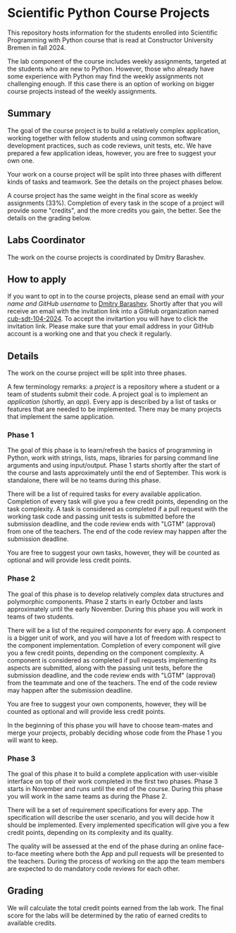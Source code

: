 # Scientific Python Course Projects

This repository hosts information for the students enrolled into Scientific Programming with Python course that is read at Constructor University Bremen in fall 2024. 

The lab component of the course includes weekly assignments, targeted at the students who are new to Python. However, those who already have some experience with Python may find the weekly assignments 
not challenging enough. If this case there is an option of working on bigger course projects instead of the weekly assignments. 

## Summary

The goal of the course project is to build a relatively complex application, working together with fellow students and using common software development practices, such as code reviews, unit tests, etc. 
We have prepared a few application ideas, however, you are free to suggest your own one.

Your work on a course project will be split into three phases with different kinds of tasks and teamwork. See the details on the project phases below.

A course project has the same weight in the final score as weekly assignments (33%). Completion of every task in the scope of a project will provide some "credits", and the more credits you gain, the better. See the details on the grading below.

## Labs Coordinator

The work on the course projects is coordinated by Dmitry Barashev.

## How to apply

If you want to opt in to the course projects, please send an email *with your name and GitHub username* to [Dmitry Barashev](mailto:dmitry.barashev+cub@jetbrains.com). Shortly after that you will receive an email with the invitation link into a GitHub organization named [cub-sdt-104-2024](https://github.com/cub-sdt-104-2024). To accept the invitartion you will have to click the invitation link. Please make sure that your email address in your GitHub account is a working one and that you check it regularly. 

## Details

The work on the course project will be split into three phases. 

A few terminology remarks: a _project_ is a repository where a student or a team of students submit their code. A project goal is to implement an _application_ (shortly, an _app_). Every app is described by a list of tasks or features that are needed to be implemented. There may be many projects that implement the same application.

### Phase 1
The goal of this phase is to learn/refresh the basics of programming in Python, work with strings, lists, maps, libraries for parsing command line arguments and using input/output. Phase 1  starts shortly after the start of the course and lasts approximately until the end of September. This work is standalone, there will be no teams during this phase.

There will be a list of required tasks for every available application. Completion of every task will give you a few credit points, depending on the task complexity. A task is considered as completed if a pull request with the working task code and passing unit tests is submitted before the submission deadline, and the code review ends with "LGTM" (approval) from one of the teachers. The end of the code review may happen after the submission deadline.

You are free to suggest your own tasks, however, they will be counted as optional and will provide less credit points. 

### Phase 2
The goal of this phase is to develop relatively complex data structures and polymorphic components. Phase 2 starts in early October and lasts approximately until the early November. During this phase you will work in teams of two students.

There will be a list of the required _components_ for every app. A component is a bigger unit of work, and you will have a lot of freedom with respect to the component implementation. Completion of every component will give you a few credit points, depending on the component complexity. A component is considered as completed if pull requests implementing its aspects are submitted, along with the passing unit tests, before the submission deadline, and the code review ends with "LGTM" (approval) from the teammate and one of the teachers. The end of the code review may happen after the submission deadline.

You are free to suggest your own components, however, they will be counted as optional and will provide less credit points. 

In the beginning of this phase you will have to choose team-mates and merge your projects, probably deciding whose code from the Phase 1 you will want to keep.

### Phase 3
The goal of this phase it to build a complete application with user-visible interface on top of their work completed in the first two phases. Phase 3 starts in November and runs until the end of the course.  During this phase you will work in the same teams as during the Phase 2.

There will be a set of requirement specifications for every app. The specification will describe the user scenario, and you will decide how it should be implemented. Every implemented specification will give you a few credit points, depending on its complexity and its quality.

The quality will be assessed at the end of the phase during an online face-to-face meeting where both the App and pull requests will be presented to the teachers. During the process of working on the app the team members are expected to do mandatory code reviews for each other.

## Grading

We will calculate the total credit points earned from the lab work. The final score for the labs will be determined by the ratio of earned credits to available credits.
